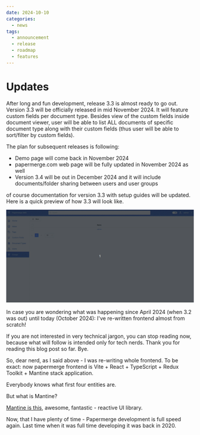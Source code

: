 ```yaml
---
date: 2024-10-10
categories:
  - news
tags:
  - announcement
  - release
  - roadmap
  - features
---
```


# Updates

After long and fun development, release 3.3 is almost ready to go out.
Version 3.3 will be officially released in mid November 2024.
It will feature custom fields per document type.
Besides view of the custom fields inside document viewer, user
will be able to list ALL documents of specific document type along with
their custom fields (thus user will be able to sort/filter by custom fields).

The plan for subsequent releases is following:

- Demo page will come back in November 2024
- papermerge.com web page will be fully updated in November 2024 as well
- Version 3.4 will be out in December 2024 and it will include documents/folder sharing
  between users and user groups


of course documentation for version 3.3 with setup guides will be updated.
Here is a quick preview of how 3.3 will look like.

![quick preview](07-next-releases/preview.gif)


In case you are wondering what was happening since April 2024 (when 3.2 was out) until today (October 2024):
I've re-written frontend almost from scratch!

If you are not interested in very technical jargon, you can stop reading now, because what will
follow is intended only for tech nerds. Thank you for reading this blog post so far. Bye.

So, dear nerd, as I said above - I was re-writing whole frontend. To be exact: now papermerge
frontend is Vite + React + TypeScript + Redux Toolkit + Mantine stack application.

Everybody knows what first four entities are.

But what is Mantine?

[Mantine is this](https://mantine.dev/), awesome, fantastic - reactive UI library.

Now, that I have plenty of time - Papermerge development is full speed again. Last time
when it was full time developing it was back in 2020.
